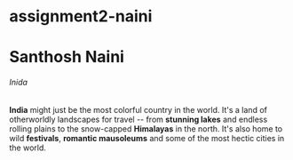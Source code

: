 # assignment2-naini

# Santhosh Naini

###### Inida

**India** might just be the most colorful country in the world. It's a land of otherworldly landscapes for travel -- from **stunning lakes** and endless rolling plains to the snow-capped **Himalayas** in the north. It's also home to wild **festivals**, **romantic mausoleums** and some of the most hectic cities in the world.